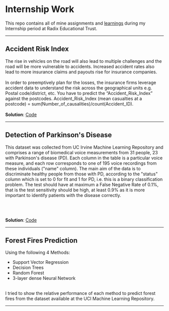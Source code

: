 # Internship Work
This repo contains all of mine assignments and [learnings](https://github.com/aman-thapa/Radix-Edu/tree/main/Learnings) during my Internship period at Radix Educational Trust.

---
## Accident Risk Index 
The rise in vehicles on the road will also lead to multiple challenges and the road will be
more vulnerable to accidents. Increased accident rates also lead to more insurance
claims and payouts rise for insurance companies.
<br>
<br>
In order to preemptively plan for the losses, the insurance firms leverage accident data
to understand the risk across the geographical units e.g. Postal code/district, etc.
You have to predict the “Accident_Risk_Index” against the postcodes.
Accident_Risk_Index (mean casualties at a postcode) =
sum(Number_of_causalities)/count(Accident_ID).
<br>
<br>
**Solution**: [Code](https://github.com/aman-thapa/Radix-Edu/blob/main/Accident%20Risk%20Index/Task_1.ipynb)

---
## Detection of Parkinson's Disease
This dataset was collected from UC Irvine Machine Learning Repository and comprises
a range of biomedical voice measurements from 31 people, 23 with Parkinson's disease
(PD). Each column in the table is a particular voice measure, and each row corresponds
to one of 195 voice recordings from these individuals ("name" column). The main aim of
the data is to discriminate healthy people from those with PD, according to the "status"
column which is set to 0 for fit and 1 for PD, i.e. this is a binary classification problem.
The test should have at maximum a False Negative Rate of 0.1%, that is the test
sensitivity should be high, at least 0.9% as it is more important to identify patients with
the disease correctly.

<br>
<br>

**Solution**: [Code](https://github.com/aman-thapa/Radix-Edu/blob/main/Parkinson%E2%80%99s%20Disease%20Detection/Parkinson's%20Disease%20Prediction.ipynb)

---
## Forest Fires Prediction
Using the following 4 Methods: 
* Support Vector Regression 
* Decision Trees
* Random Forest
* 3-layer dense Neural Network
<br>
I tried to show the relative performance of each method to predict forest fires from the dataset available at the UCI Machine Learning Repository.

---
